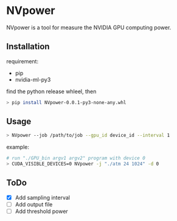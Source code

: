 # NVpower 

NVpower is a tool for measure the NVIDIA GPU computing power.

## Installation

requirement:
- pip
- nvidia-ml-py3

find the python release whleel, then 

```bash
> pip install NVpower-0.0.1-py3-none-any.whl
``` 

## Usage

```bash
> NVpower --job /path/to/job --gpu_id device_id --interval 1
```
example:

```bash
# run "./GPU_bin argv1 argv2" program with device 0 
> CUDA_VISIBLE_DEVICES=0 NVpower -j "./atm 24 1024" -d 0
```

## ToDo

- [x] Add sampling interval
- [ ]  Add output file
- [ ] Add threshold power